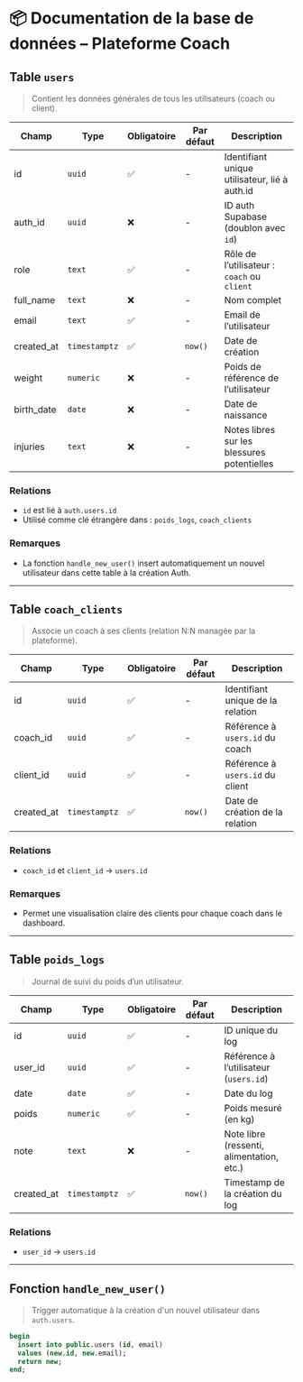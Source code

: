 # 📦 Documentation de la base de données – Plateforme Coach

## Table `users`
> Contient les données générales de tous les utilisateurs (coach ou client).

| Champ        | Type       | Obligatoire | Par défaut      | Description                                      |
|--------------|------------|-------------|------------------|--------------------------------------------------|
| id           | `uuid`     | ✅           | -                | Identifiant unique utilisateur, lié à auth.id    |
| auth_id      | `uuid`     | ❌           | -                | ID auth Supabase (doublon avec `id`)             |
| role         | `text`     | ✅           | -                | Rôle de l’utilisateur : `coach` ou `client`      |
| full_name    | `text`     | ❌           | -                | Nom complet                                      |
| email        | `text`     | ✅           | -                | Email de l’utilisateur                           |
| created_at   | `timestamptz` | ✅       | `now()`          | Date de création                                 |
| weight       | `numeric`  | ❌           | -                | Poids de référence de l’utilisateur              |
| birth_date   | `date`     | ❌           | -                | Date de naissance                                |
| injuries     | `text`     | ❌           | -                | Notes libres sur les blessures potentielles      |

### Relations
- `id` est lié à `auth.users.id`
- Utilisé comme clé étrangère dans : `poids_logs`, `coach_clients`

### Remarques
- La fonction `handle_new_user()` insert automatiquement un nouvel utilisateur dans cette table à la création Auth.
---

## Table `coach_clients`
> Associe un coach à ses clients (relation N:N managée par la plateforme).

| Champ       | Type       | Obligatoire | Par défaut | Description                                  |
|-------------|------------|-------------|------------|----------------------------------------------|
| id          | `uuid`     | ✅           | -          | Identifiant unique de la relation            |
| coach_id    | `uuid`     | ✅           | -          | Référence à `users.id` du coach              |
| client_id   | `uuid`     | ✅           | -          | Référence à `users.id` du client             |
| created_at  | `timestamptz` | ✅       | `now()`    | Date de création de la relation              |

### Relations
- `coach_id` et `client_id` → `users.id`

### Remarques
- Permet une visualisation claire des clients pour chaque coach dans le dashboard.
---

## Table `poids_logs`
> Journal de suivi du poids d’un utilisateur.

| Champ       | Type       | Obligatoire | Par défaut | Description                                  |
|-------------|------------|-------------|------------|----------------------------------------------|
| id          | `uuid`     | ✅           | -          | ID unique du log                             |
| user_id     | `uuid`     | ✅           | -          | Référence à l’utilisateur (`users.id`)       |
| date        | `date`     | ✅           | -          | Date du log                                   |
| poids       | `numeric`  | ✅           | -          | Poids mesuré (en kg)                          |
| note        | `text`     | ❌           | -          | Note libre (ressenti, alimentation, etc.)     |
| created_at  | `timestamptz` | ✅       | `now()`    | Timestamp de la création du log              |

### Relations
- `user_id` → `users.id`

---

## Fonction `handle_new_user()`
> Trigger automatique à la création d'un nouvel utilisateur dans `auth.users`.

```sql
begin
  insert into public.users (id, email)
  values (new.id, new.email);
  return new;
end;
